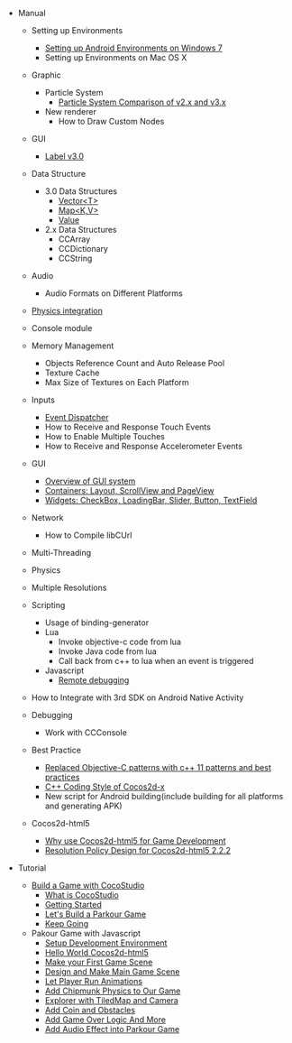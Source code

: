 - Manual
	- Setting up Environments
		- [Setting up Android Environments on Windows 7](../manual/framework/native/installation/android_on_win7/en.md)
		- Setting up Environments on Mac OS X
	- Graphic
		- Particle System        
			- [Particle System Comparison of v2.x and v3.x](../manual/framework/native/graphic/particle/v3/en.md)
		- New renderer
			- How to Draw Custom Nodes 
	- GUI
		- [Label v3.0](../manual/framework/native/gui/label/v3/en.md)
	- Data Structure
		- 3.0 Data Structures
            - [Vector\<T\>](../manual/framework/native/template_containers/vector/en.md)
            - [Map\<K,V\>](../manual/framework/native/template_containers/map/en.md)
            - [Value](../manual/framework/native/template_containers/value/en.md)
		- 2.x Data Structures
            - CCArray
            - CCDictionary
            - CCString
	- Audio
		- Audio Formats on Different Platforms
	- [Physics integration](../manual/framework/native/physics/new_physicals/en.md)
	- Console module
	- Memory Management
		- Objects Reference Count and Auto Release Pool
		- Texture Cache
		- Max Size of Textures on Each Platform
	- Inputs
		- [Event Dispatcher](../manual/framework/native/input/event_dispatcher/en.md)
		- How to Receive and Response Touch Events
		- How to Enable Multiple Touches
		- How to Receive and Response Accelerometer Events
    - GUI
        - [Overview of GUI system](../manual/framework/native/gui/overview/en.md)
        - [Containers: Layout, ScrollView and PageView](../manual/framework/native/gui/container/en.md)
        - [Widgets: CheckBox, LoadingBar, Slider, Button, TextField](../manual/framework/native/gui/widget/en.md)
	- Network
		- How to Compile libCUrl
	- Multi-Threading
	- Physics
	- Multiple Resolutions
	- Scripting
	    - Usage of binding-generator
		- Lua
		    - Invoke objective-c code from lua
		    - Invoke Java code from lua
		    - Call back from c++ to lua when an event is triggered
		- Javascript
		    - [Remote debugging](../manual/framework/native/scripting/javascript/js_remote_debugger/en.md)
	- How to Integrate with 3rd SDK on Android Native Activity
	- Debugging
		- Work with CCConsole
	- Best Practice
        - [Replaced Objective-C patterns with c++ 11 patterns and best practices](../manual/framework/native/best_practice/cpp11_patterns/en.md)
        - [C++ Coding Style of Cocos2d-x](../manual/framework/native/best_practice/cpp_coding_style/en.md)
	    - New script for Android building(include building for all platforms and generating APK)
	    
	- Cocos2d-html5
		- [Why use Cocos2d-html5 for Game Development](../manual/framework/html5/cocosh5_advantages/en.md)
		- [Resolution Policy Design for Cocos2d-html5 2.2.2](../manual/framework/html5/resolution_policy_design/en.md)
		
- Tutorial
	- [Build a Game with CocoStudio](../tutorial/parkour_game_with_cocostudio/en.md)
		- [What is CocoStudio](../tutorial/parkour_game_with_cocostudio/chapter1/en.md)
		- [Getting Started](../tutorial/parkour_game_with_cocostudio/chapter2/en.md)
		- [Let's Build a Parkour Game](../tutorial/parkour_game_with_cocostudio/chapter3/en.md)
		- [Keep Going](../tutorial/parkour_game_with_cocostudio/chapter4/en.md)
	- Pakour Game with Javascript
		- [Setup Development Environment](../tutorial/parkour_game_with_javascript/chapter1/en.md)
		- [Hello World Cocos2d-html5](../tutorial/parkour_game_with_javascript/chapter2/en.md)
		- [Make your First Game Scene](../tutorial/parkour_game_with_javascript/chapter3/en.md)
		- [Design and Make Main Game Scene](../tutorial/parkour_game_with_javascript/chapter4/en.md)
		- [Let Player Run Animations](../tutorial/parkour_game_with_javascript/chapter5/en.md)
		- [Add Chipmunk Physics to Our Game](../tutorial/parkour_game_with_javascript/chapter6/en.md)
		- [Explorer with TiledMap and Camera](../tutorial/parkour_game_with_javascript/chapter7/en.md)
		- [Add Coin and Obstacles](../tutorial/parkour_game_with_javascript/chapter8/en.md)
		- [Add Game Over Logic And More](../tutorial/parkour_game_with_javascript/chapter9/en.md)
        - [Add Audio Effect into Parkour Game](../tutorial/parkour_game_with_javascript/chapter10/en.md)
		
		
